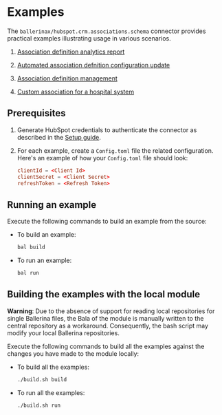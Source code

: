 # Examples

The `ballerinax/hubspot.crm.associations.schema` connector provides practical examples illustrating usage in various scenarios.

1. [Association definition analytics report](https://github.com/ballerina-platform/module-ballerinax-hubspot.crm.associations.schema/examples/association_analytics_report)

2. [Automated association defnition configuration update](https://github.com/ballerina-platform/module-ballerinax-hubspot.crm.associations.schema/examples/automated_configuration_update)

3. [Association definition management](https://github.com/ballerina-platform/module-ballerinax-hubspot.crm.associations.schema/examples/companies_association_management)

4. [Custom association for a hospital system](https://github.com/ballerina-platform/module-ballerinax-hubspot.crm.associations.schema/examples/custom_association_for_hospital_system)

## Prerequisites

1. Generate HubSpot credentials to authenticate the connector as described in the [Setup guide](https://github.com/ballerina-platform/module-ballerinax-hubspot.crm.properties/blob/main/ballerina/Package.md#setup-guide).

2. For each example, create a `Config.toml` file the related configuration. Here's an example of how your `Config.toml` file should look:

    ```toml
    clientId = <Client Id>
    clientSecret = <Client Secret>
    refreshToken = <Refresh Token>
    ```

## Running an example

Execute the following commands to build an example from the source:

* To build an example:

    ```bash
    bal build
    ```

* To run an example:

    ```bash
    bal run
    ```

## Building the examples with the local module

**Warning**: Due to the absence of support for reading local repositories for single Ballerina files, the Bala of the module is manually written to the central repository as a workaround. Consequently, the bash script may modify your local Ballerina repositories.

Execute the following commands to build all the examples against the changes you have made to the module locally:

* To build all the examples:

    ```bash
    ./build.sh build
    ```

* To run all the examples:

    ```bash
    ./build.sh run
    ```
